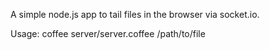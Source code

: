 A simple node.js app to tail files in the browser via socket.io.

Usage: coffee server/server.coffee /path/to/file


